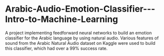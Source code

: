# Arabic-Audio-Emotion-Classifier---Intro-to-Machine-Learning
A project implementing feedforward neural networks to build an emotion classifier for the Arabic language by using natural audio. Various features of sound from the Arabic Natural Audio dataset on Kaggle were used to build this classifier, which had over a 99% success rate.
